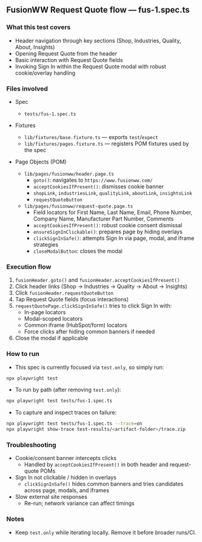 ## FusionWW Request Quote flow — fus-1.spec.ts

### What this test covers
- Header navigation through key sections (Shop, Industries, Quality, About, Insights)
- Opening Request Quote from the header
- Basic interaction with Request Quote fields
- Invoking Sign In within the Request Quote modal with robust cookie/overlay handling

### Files involved
- Spec
  - `tests/fus-1.spec.ts`

- Fixtures
  - `lib/fixtures/base.fixture.ts` — exports `test`/`expect`
  - `lib/fixtures/pages.fixture.ts` — registers POM fixtures used by the spec

- Page Objects (POM)
  - `lib/pages/fusionww/header.page.ts`
    - `goto()`: navigates to `https://www.fusionww.com/`
    - `acceptCookiesIfPresent()`: dismisses cookie banner
    - `shopLink`, `industriesLink`, `qualityLink`, `aboutLink`, `insightsLink`
    - `requestQuoteButton`
  - `lib/pages/fusionww/request-quote.page.ts`
    - Field locators for First Name, Last Name, Email, Phone Number, Company Name, Manufacturer Part Number, Comments
    - `acceptCookiesIfPresent()`: robust cookie consent dismissal
    - `ensureSignInClickable()`: prepares page by hiding overlays
    - `clickSignInSafe()`: attempts Sign In via page, modal, and iframe strategies
    - `closeModalButton`: closes the modal

### Execution flow
1) `fusionHeader.goto()` and `fusionHeader.acceptCookiesIfPresent()`
2) Click header links (Shop → Industries → Quality → About → Insights)
3) Click `fusionHeader.requestQuoteButton`
4) Tap Request Quote fields (focus interactions)
5) `requestQuotePage.clickSignInSafe()` tries to click Sign In with:
   - In-page locators
   - Modal-scoped locators
   - Common iframe (HubSpot/form) locators
   - Force clicks after hiding common banners if needed
6) Close the modal if applicable

### How to run
- This spec is currently focused via `test.only`, so simply run:

```bash
npx playwright test
```

- To run by path (after removing `test.only`):

```bash
npx playwright test tests/fus-1.spec.ts
```

- To capture and inspect traces on failure:

```bash
npx playwright test tests/fus-1.spec.ts --trace=on
npx playwright show-trace test-results/<artifact-folder>/trace.zip
```

### Troubleshooting
- Cookie/consent banner intercepts clicks
  - Handled by `acceptCookiesIfPresent()` in both header and request-quote POMs
- Sign In not clickable / hidden in overlays
  - `clickSignInSafe()` hides common banners and tries candidates across page, modals, and iframes
- Slow external site responses
  - Re-run; network variance can affect timings

### Notes
- Keep `test.only` while iterating locally. Remove it before broader runs/CI.

